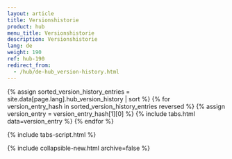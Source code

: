 ```yaml
---
layout: article
title: Versionshistorie
product: hub
menu_title: Versionshistorie
description: Versionshistorie
lang: de
weight: 190
ref: hub-190
redirect_from:
  - /hub/de-hub_version-history.html
---
```


{% assign sorted_version_history_entries = site.data[page.lang].hub_version_history | sort %}
{% for version_entry_hash in sorted_version_history_entries reversed %}
  {% assign version_entry = version_entry_hash[1][0] %}
  {% include tabs.html data=version_entry %}
{% endfor %}

{% include tabs-script.html %}

{% include collapsible-new.html archive=false %}
